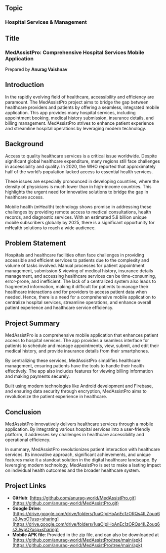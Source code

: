 ## Topic  
### Hospital Services & Management

## Title
### MedAssistPro: Comprehensive Hospital Services Mobile Application<br />
Prepared by **Anurag Vaishnav**

## Introduction
In the rapidly evolving field of healthcare, accessibility and efficiency are paramount. The MedAssistPro project aims to bridge the gap between healthcare providers and patients by offering a seamless, integrated mobile application. This app provides many hospital services, including appointment booking, medical history submission, insurance details, and billing management. MedAssistPro strives to enhance patient experience and streamline hospital operations by leveraging modern technology.

## Background

Access to quality healthcare services is a critical issue worldwide. Despite significant global healthcare expenditure, many regions still face challenges in accessibility and quality. In 2020, the WHO reported that approximately half of the world’s population lacked access to essential health services.

These issues are especially pronounced in developing countries, where the density of physicians is much lower than in high-income countries. This highlights the urgent need for innovative solutions to bridge the gap in healthcare access.

Mobile health (mHealth) technology shows promise in addressing these challenges by providing remote access to medical consultations, health records, and diagnostic services. With an estimated 5.8 billion unique mobile subscribers globally by 2025, there is a significant opportunity for mHealth solutions to reach a wide audience.

## Problem Statement

Hospitals and healthcare facilities often face challenges in providing accessible and efficient services to patients due to the complexity and volume of tasks involved. Manual processes for patient appointment management, submission & viewing of medical history, insurance details management, and accessing healthcare services can be time-consuming, error-prone, and inefficient. The lack of a centralized system also leads to fragmented information, making it difficult for patients to manage their healthcare interactions and for providers to access patient data when needed. Hence, there is a need for a comprehensive mobile application to centralize hospital services, streamline operations, and enhance overall patient experience and healthcare service efficiency.

## Project Summary

MedAssistPro is a comprehensive mobile application that enhances patient access to hospital services. The app provides a seamless interface for patients to schedule and manage appointments, view, submit, and edit their medical history, and provide insurance details from their smartphones.

By centralizing these services, MedAssistPro simplifies healthcare management, ensuring patients have the tools to handle their health effectively. The app also includes features for viewing billing information and making payments securely.

Built using modern technologies like Android development and Firebase, and ensuring data security through encryption, MedAssistPro aims to revolutionize the patient experience in healthcare.

## Conclusion
MedAssistPro innovatively delivers healthcare services through a mobile application. By integrating various hospital services into a user-friendly platform, it addresses key challenges in healthcare accessibility and operational efficiency.

In summary, MedAssistPro revolutionizes patient interaction with healthcare services. Its innovative approach, significant achievements, and unique features make it a standout solution in the digital healthcare landscape. By leveraging modern technology, MedAssistPro is set to make a lasting impact on individual health outcomes and the broader healthcare system.

## Project Links

- **GitHub**: [https://github.com/anurag-world/MedAssistPro.git](https://github.com/anurag-world/MedAssistPro.git)
- **Google Drive**: [https://drive.google.com/drive/folders/1uaOlpiHoAnEc1zORQs4ILZouq6s2JwpO?usp=sharing](https://drive.google.com/drive/folders/1uaOlpiHoAnEc1zORQs4ILZouq6s2JwpO?usp=sharing)
- **Mobile APK file**: Provided in the zip file, and can also be downloaded at [https://github.com/anurag-world/MedAssistPro/tree/main/apk](https://github.com/anurag-world/MedAssistPro/tree/main/apk)
